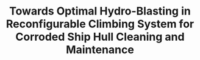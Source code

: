 ---
title: Towards Optimal Hydro-Blasting in Reconfigurable Climbing System for Corroded Ship Hull Cleaning and Maintenance
authors: Anh Vu Le, Prabakaran Veerajagadheswar, Phone Thiha Kyaw, MA Viraj J Muthugala, Mohan Rajesh Elara, Madhu Kuma, Nguyen Huu Khanh Nhan
venue: Expert Systems with Applications
year: 2021
cover_image: /assets/img/publications/hornbill1.jpg
link: https://www.sciencedirect.com/science/article/pii/S0957417420311635?casa_token=qsYSEA3hwcEAAAAA:4Jd9AGZ6YBXEOTyfnlZOtwv9OVwRDSsUDUrB6bb_NGEfm4sxZ2yAudjblqAsW-pq_Ca22pCa0Q
---